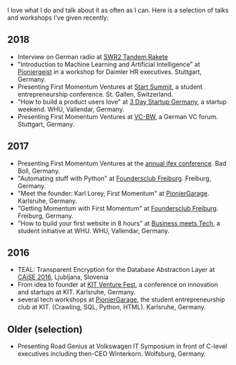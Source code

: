 <!--
.. title: Talks and workshops
.. slug: speaker
.. date: 2020-02-25 11:03:11 UTC+01:00
.. tags: 
.. category: 
.. link: 
.. description: 
.. type: text
-->

I love what I do and talk about it as often as I can. Here is a selection of talks and workshops I've given recently:

## 2018
- Interview on German radio at [SWR2 Tandem Rakete](https://www.swr.de/swr2/programm/sendungen/tandem/swr2-tandem-was-menschen-bewegt-ein-junges-finanz-startup-fuer-andere-junge-startups/-/id=8986864/did=20962488/nid=8986864/14bwrs7/index.html)
- "Introduction to Machine Learning and Artificial Intelligence" at [Pioniergeist](http://pioniergeist.xyz/) in a workshop for Daimler HR executives. Stuttgart, Germany.
- Presenting First Momentum Ventures at [Start Summit](https://startsummit.ch), a student entrepreneurship conference. St. Gallen, Switzerland.
- "How to build a product users love" at [3 Day Startup Germany](http://3dsgermany.de/), a startup weekend. WHU, Vallendar, Germany.
- Presenting First Momentum Ventures at [VC-BW](https://www.vc-bw.de/veranstaltungen/venture-capital-pitch/7-venture-capital-pitch/), a German VC forum. Stuttgart, Germany.

## 2017
- Presenting First Momentum Ventures at the [annual ifex conference](http://www.ev-akademie-boll.de/tagungsarchiv/621117.html). Bad Boll, Germany.
- "Automating stuff with Python" at [Foundersclub Freiburg](http://foundersclub-freiburg.de/). Freiburg, Germany.
- "Meet the founder: Karl Lorey, First Momentum" at [PionierGarage](https://pioniergarage.de). Karlsruhe, Germany.
- "Getting Momentum with First Momentum" at [Foundersclub Freiburg](http://foundersclub-freiburg.de/). Freiburg, Germany.
- "How to build your first website in 8 hours" at [Business meets Tech](http://businessmeets.tech/), a student initiative at WHU. WHU, Vallendar, Germany.

## 2016
- TEAL: Transparent Encryption for the Database Abstraction Layer at [CAiSE 2016](http://caise2016.si/), Ljubljana, Slovenia
- From idea to founder at [KIT Venture Fest](https://www.kit.edu/kit/20083.php), a conference on innovation and startups at KIT. Karlsruhe, Germany.
- several tech workshops at [PionierGarage](https://pioniergarage.de), the student entrepreneurship club at KIT. (Crawling, SQL, Python, HTML). Karlsruhe, Germany.

## Older (selection)
- Presenting Road Genius at Volkswagen IT Symposium in front of C-level executives including then-CEO Winterkorn. Wolfsburg, Germany.
